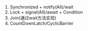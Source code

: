 1. Synchronized + notify(All)/wait
2. Lock + signal(All)/await + Condition
3. Join(通过wait方法实现)
4. CountDownLatch/CyclicBarrier
 